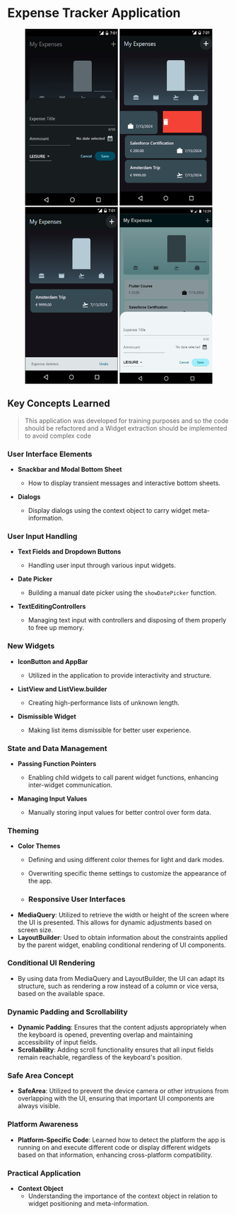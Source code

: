 # Expense Tracker Application

<p align="center">
  <img src="./screenshots/newexpense_dark.png" alt="Image 1" width="210" height="400"/>
  <img src="./screenshots/delete_dark.png" alt="Image 3" width="210" height="400"/>
  <img src="./screenshots/undo_dark.png" alt="Image 4" width="210" height="400"/>
  <img src="./screenshots/newexpense_light.png" alt="Image 2" width="210" height="400"/>
</p>

## Key Concepts Learned
> This application was developed for training purposes and so the code should be refactored and a Widget extraction should be implemented to avoid complex code
### User Interface Elements

- **Snackbar and Modal Bottom Sheet**
  - How to display transient messages and interactive bottom sheets.

- **Dialogs**
  - Display dialogs using the context object to carry widget meta-information.

### User Input Handling

- **Text Fields and Dropdown Buttons**
  - Handling user input through various input widgets.

- **Date Picker**
  - Building a manual date picker using the `showDatePicker` function.

- **TextEditingControllers**
  - Managing text input with controllers and disposing of them properly to free up memory.

### New Widgets

- **IconButton and AppBar**
  - Utilized in the application to provide interactivity and structure.

- **ListView and ListView.builder**
  - Creating high-performance lists of unknown length.

- **Dismissible Widget**
  - Making list items dismissible for better user experience.

### State and Data Management

- **Passing Function Pointers**
  - Enabling child widgets to call parent widget functions, enhancing inter-widget communication.

- **Managing Input Values**
  - Manually storing input values for better control over form data.

### Theming

- **Color Themes**
  - Defining and using different color themes for light and dark modes.
  - Overwriting specific theme settings to customize the appearance of the app.
 
  - ### Responsive User Interfaces
- **MediaQuery**: Utilized to retrieve the width or height of the screen where the UI is presented. This allows for dynamic adjustments based on screen size.
- **LayoutBuilder**: Used to obtain information about the constraints applied by the parent widget, enabling conditional rendering of UI components.

### Conditional UI Rendering
- By using data from MediaQuery and LayoutBuilder, the UI can adapt its structure, such as rendering a row instead of a column or vice versa, based on the available space.

### Dynamic Padding and Scrollability
- **Dynamic Padding**: Ensures that the content adjusts appropriately when the keyboard is opened, preventing overlap and maintaining accessibility of input fields.
- **Scrollability**: Adding scroll functionality ensures that all input fields remain reachable, regardless of the keyboard's position.

### Safe Area Concept
- **SafeArea**: Utilized to prevent the device camera or other intrusions from overlapping with the UI, ensuring that important UI components are always visible.

### Platform Awareness
- **Platform-Specific Code**: Learned how to detect the platform the app is running on and execute different code or display different widgets based on that information, enhancing cross-platform compatibility.


### Practical Application

- **Context Object**
  - Understanding the importance of the context object in relation to widget positioning and meta-information.
